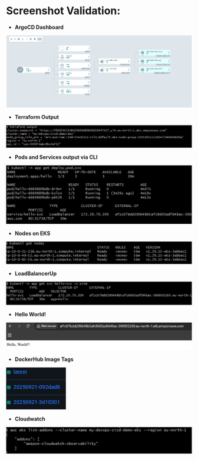 # Screenshot Validation:
- **ArgoCD Dashboard**

![ArgoCD Dashboard](../media/argodashboard.png)

- **Terraform Output**

![Terraform Output](../media/terraformoutput.png)

- **Pods and Services output via CLI**

![Pods and Services output via CLI](../media/podssvc.png)

- **Nodes on EKS**

![EKS nodes ready](../media/nodesup.png)

- **LoadBalancerUp**

![LoadBalancerUp](../media/lbup.png)

- **Hello World!**

![Hello!](../media/hello.png)

- **DockerHub Image Tags**

![DockerHub](../media/dockerhubimagetags.png)

- **Cloudwatch**

![Cloudwatch](../media/cloudwatch.png)
